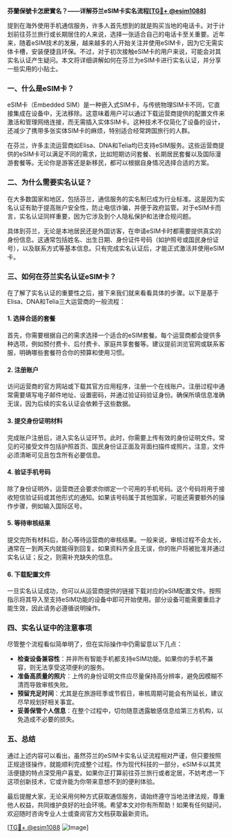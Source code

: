 **芬蘭保號卡怎麽實名？——详解芬兰eSIM卡实名流程[[TG💪+ @esim1088](https://t.me/s/esim1088)]**

提到在海外使用手机通信服务，许多人首先想到的就是购买当地的电话卡。对于计划前往芬兰旅行或长期居住的人来说，选择一张适合自己的电话卡至关重要。近年来，随着eSIM技术的发展，越来越多的人开始关注并使用eSIM卡，因为它无需实体卡槽，安装便捷且环保。不过，对于初次接触eSIM卡的用户来说，可能会对其实名认证产生疑问。本文将详细讲解如何在芬兰为eSIM卡进行实名认证，并分享一些实用的小贴士。

### 一、什么是eSIM卡？

eSIM卡（Embedded SIM）是一种嵌入式SIM卡，与传统物理SIM卡不同，它直接集成在设备中，无法移除。这意味着用户可以通过下载运营商提供的配置文件来激活和管理网络连接，而无需插入实体SIM卡。这种技术不仅简化了设备的设计，还减少了携带多张实体SIM卡的麻烦，特别适合经常跨国旅行的人群。

在芬兰，许多主流运营商如Elisa、DNA和Telia均已支持eSIM服务。这些运营商提供的eSIM卡可以满足不同的需求，比如短期访问套餐、长期居民套餐以及国际漫游套餐等。无论你是游客还是新移民，都可以根据自身情况选择合适的方案。

### 二、为什么需要实名认证？

在大多数国家和地区，包括芬兰，通信服务的实名制已成为行业标准。这是因为实名认证有助于提高账户安全性，防止电信诈骗，并便于政府监管。对于eSIM卡而言，实名认证同样重要，因为它涉及到个人隐私保护和法律合规问题。

具体到芬兰，无论是本地居民还是外国访客，在申请eSIM卡时都需要提供真实的身份信息。这通常包括姓名、出生日期、身份证件号码（如护照号或国民身份证号），以及联系方式等基本信息。只有完成实名认证后，才能正式激活并使用eSIM卡。

### 三、如何在芬兰实名认证eSIM卡？

在了解了实名认证的重要性之后，接下来我们就来看看具体的步骤。以下是基于Elisa、DNA和Telia三大运营商的一般流程：

#### 1. 选择合适的套餐
首先，你需要根据自己的需求选择一个适合的eSIM套餐。每个运营商都会提供多种选项，例如预付费卡、后付费卡、家庭共享套餐等。建议提前浏览官网或联系客服，明确哪些套餐符合你的预算和使用习惯。

#### 2. 注册账户
访问运营商的官方网站或下载其官方应用程序，注册一个在线账户。注册过程中通常需要填写电子邮件地址、设置密码，并通过验证码验证身份。确保所填信息准确无误，因为后续的实名认证会依赖于这些数据。

#### 3. 提交身份证明材料
完成账户注册后，进入实名认证环节。此时，你需要上传有效的身份证明文件。常见的可接受文件包括护照首页、国民身份证正面及背面扫描件或照片。注意，文件必须清晰可见且包含所有必要信息。

#### 4. 验证手机号码
除了身份证明外，运营商还会要求你绑定一个可用的手机号码。这个号码将用于接收短信验证码或其他形式的通知。如果该号码属于其他国家，可能还需要额外的操作步骤，例如输入国际区号。

#### 5. 等待审核结果
提交完所有材料后，耐心等待运营商的审核结果。一般来说，审核过程不会太长，通常在一到两天内就能得到回复。如果资料齐全且无误，你的账户将被批准并通过实名认证；反之，则需补充缺失的信息。

#### 6. 下载配置文件
一旦实名认证成功，你可以从运营商提供的链接下载对应的eSIM配置文件。按照指示将其导入至支持eSIM功能的设备中即可开始使用。部分设备可能需要重启才能生效，因此请务必遵循说明操作。

### 四、实名认证中的注意事项

尽管整个流程看似简单明了，但在实际操作中仍需留意以下几点：

- **检查设备兼容性**：并非所有智能手机都支持eSIM功能。如果你的手机不兼容，则无法享受这项便利的服务。
- **准备高质量的照片**：上传的身份证明文件应尽量保持高分辨率，避免因模糊不清而导致审核失败。
- **预留充足时间**：尤其是在旅游旺季或节假日，审核周期可能会有所延长，建议尽早规划好相关事宜。
- **妥善保管个人信息**：在整个过程中，切勿随意透露敏感信息给第三方机构，以免造成不必要的损失。

### 五、总结

通过上述内容可以看出，虽然芬兰的eSIM卡实名认证流程相对严谨，但只要按照正规途径操作，就能顺利完成整个过程。作为现代科技的一部分，eSIM卡以其灵活便捷的特点深受用户喜爱。如果你正打算前往芬兰旅行或者定居，不妨考虑一下这项创新技术，它或许能为你带来意想不到的便利体验。

最后提醒大家，无论采用何种方式获取通信服务，请始终遵守当地法律法规，尊重他人权益，共同维护良好的社会环境。希望本文对你有所帮助！如果有任何疑问，欢迎随时咨询专业人士或查阅官方文档获取最新资讯。

[[TG💪+ @esim1088](https://t.me/s/esim1088) ![Image](https://i.postimg.cc/4NQfJmqS/Snipaste-2025-05-13-00-14-12.png)]